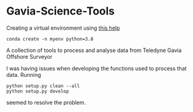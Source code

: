 Gavia-Science-Tools
==============================

Creating a virtual environment using [this help](https://conda.io/projects/conda/en/latest/user-guide/tasks/manage-environments.html#creating-an-environment-with-commands)

`conda create -n myenv python=3.8`



A collection of tools to process and analyse data from Teledyne Gavia Offshore Surveyor

I was having issues when developing the functions used to process that data. Running 

    python setup.py clean --all
    python setup.py develop
    
seemed to resolve the problem.
